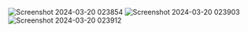 ![Screenshot 2024-03-20 023854](https://github.com/athia26/tugasRecyclerView/assets/110644156/2961c028-e709-4d6b-8f7e-d2bdb735118e)
![Screenshot 2024-03-20 023903](https://github.com/athia26/tugasRecyclerView/assets/110644156/1c6e35a8-ba16-43a5-8516-2f32be68a51f)
![Screenshot 2024-03-20 023912](https://github.com/athia26/tugasRecyclerView/assets/110644156/9e84c7bd-8540-40f5-ae9a-a11017b426f9)

